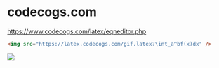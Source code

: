 
# codecogs.com
https://www.codecogs.com/latex/eqneditor.php

```html
<img src="https://latex.codecogs.com/gif.latex?\int_a^bf(x)dx" />
```
<img src="https://latex.codecogs.com/gif.latex?\int_a^bf(x)dx" />

